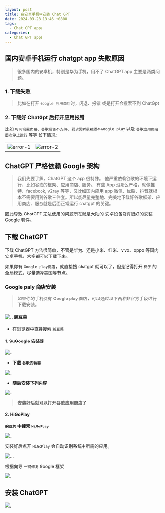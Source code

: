 ```yaml
---
layout: post
title: 在安卓手机中安装 Chat GPT
date: 2024-03-28 13:46 +0800
tags:
  - Chat GPT apps
categories:
  - Chat GPT apps
---
```


## **国内安卓手机运行 chatgpt app 失败原因**

> 很多国内的安卓机，特别是华为手机，用不了 ChatGPT app 主要是两类问题。

### 1. 下载失败

> 比如在打开 `Google 应用商店`时，闪退、报错 或是打开会搜索不到 ChatGpt

### 2. 下载好 ChatGpt 后打开应用报错

比如 `时间设置出错`、`谷歌设备不支持`、`要求更新最新版本Google play` 以及 `谷歌应用商店屡次停止运行` 等等
如下情况:

|                                  |                                  |
| -------------------------------- | -------------------------------- |
| ![error-1](/img/gpt-error-1.png) | ![error-2](/img/gpt-error-2.png) |

## **ChatGPT 严格依赖 Google 架构**

> 我们先要了解，ChatGPT 这个 app 很特殊。
> 他严重依赖谷歌的环境下运行，比如谷歌的框架、应用商店、服务。
> 有些 App 没那么严格，就像推特、facebook, v2ray 等等，又比如国内应用 app 微信、优酷、抖音就根本不需要用到谷歌三件套。所以能尽量完整地、完美地下载好谷歌框架、应用商店、服务就是后面正常运行 chatgpt 的关键。

因此导致 ChatGPT 无法使用的问题所在就是大陆的 安卓设备没有很好的安装 Google 套件。

## 下载 ChatGPT

下载 ChatGPT 方法很简单，不管是华为、还是小米、红米、vivo、oppo 等国内安卓手机，大多都可以下载下来。

如果你有 `Google play商店`，就直接搜 chatgpt 就可以了，但是记得打开 `梯子` 的全局模式，尽量选择美国等节点。

### Google paly 商店安装

> 如果你的手机没有 Google play 商店，可以通过以下两种非官方手段进行下载安装。

#### ![..](/img/wandoujia.ico) 豌豆荚

- 在浏览器中直接搜索 `豌豆荚`

#### 1. **SuGoogle 安装器**

![..](/img/wandoujia.png)

- **下载 `谷歌安装器`**

![..](/img/suplay.png)

- **随后安装下列内容**

![..](/img/install-google-server.png)

> **安装好后就可以打开谷歌应用商店了**

#### 2. **HiGoPlay**

**`豌豆荚` 中搜索 `HiGoPlay`**

![..](/img/higoplay.png)

安装好后点开 `HiGoPlay` 会自动识别系统中所需的应用。

![...](/img/HiGoPlay-page-1.png)

根据向导 `一键修复` Google 框架

![.](/img/HiGoPlay-update.png)

## **安装 ChatGPT**

![,](/img/insyall-chatgpt.png)
